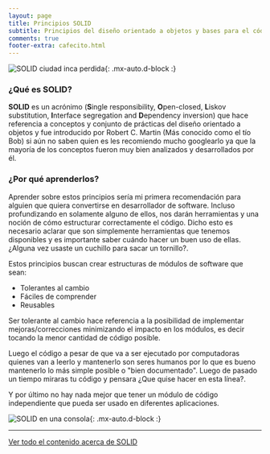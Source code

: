 ```yaml
---
layout: page
title: Principios SOLID
subtitle: Principios del diseño orientado a objetos y bases para el código limpio.
comments: true
footer-extra: cafecito.html
---
```


![SOLID ciudad inca perdida](/assets/img/posts/dalle-solid-machu-pichu.png){: .mx-auto.d-block :}

### ¿Qué es SOLID?

**SOLID** es un acrónimo (**S**ingle responsibility, **O**pen-closed, **L**iskov substitution, **I**nterface segregation and **D**ependency inversion) que hace referencia a conceptos y conjunto de prácticas del diseño orientado a objetos y fue introducido por Robert C. Martin (Más conocido como el tío Bob) si aún no saben quien es les recomiendo mucho googlearlo ya que la mayoría de los conceptos fueron muy bien analizados y desarrollados por él.


### ¿Por qué aprenderlos?

Aprender sobre estos principios sería mi primera recomendación para alguien que quiera convertirse en desarrollador de software. Incluso profundizando en solamente alguno de ellos, nos darán herramientas y una noción de cómo estructurar correctamente el código. Dicho esto es necesario aclarar que son simplemente herramientas que tenemos disponibles y es importante saber cuándo hacer un buen uso de ellas. ¿Alguna vez usaste un cuchillo para sacar un tornillo?.


Estos principios buscan crear estructuras de módulos de software que sean:

- Tolerantes al cambio
- Fáciles de comprender
- Reusables

Ser tolerante al cambio hace referencia a la posibilidad de implementar mejoras/correcciones minimizando el impacto en los módulos, es decir tocando la menor cantidad de código posible.

Luego el código a pesar de que va a ser ejecutado por computadoras quienes van a leerlo y mantenerlo son seres humanos por lo que es bueno mantenerlo lo más simple posible o "bien documentado". Luego de pasado un tiempo miraras tu código y pensara ¿Que quise hacer en esta línea?.

Y por último no hay nada mejor que tener un módulo de código independiente que pueda ser usado en diferentes aplicaciones.

![SOLID en una consola](/assets/img/posts/SOLID.png){: .mx-auto.d-block :}

---

[Ver todo el contenido acerca de SOLID](https://memobackend.com.ar/tags/#solid)
